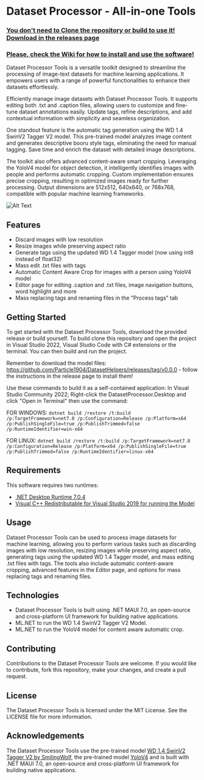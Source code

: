 # Dataset Processor - All-in-one Tools
### [You don't need to Clone the repository or build to use it! Download in the releases page](https://github.com/Particle1904/DatasetHelpers/releases)
### [Please, check the Wiki for how to install and use the software!](https://github.com/Particle1904/DatasetHelpers/wiki)

Dataset Processor Tools is a versatile toolkit designed to streamline the processing of image-text datasets for machine learning applications. It empowers users with a range of powerful functionalities to enhance their datasets effortlessly.

Efficiently manage image datasets with Dataset Processor Tools. It supports editing both .txt and .caption files, allowing users to customize and fine-tune dataset annotations easily. Update tags, refine descriptions, and add contextual information with simplicity and seamless organization.

One standout feature is the automatic tag generation using the WD 1.4 SwinV2 Tagger V2 model. This pre-trained model analyzes image content and generates descriptive booru style tags, eliminating the need for manual tagging. Save time and enrich the dataset with detailed image descriptions.

The toolkit also offers advanced content-aware smart cropping. Leveraging the YoloV4 model for object detection, it intelligently identifies images with people and performs automatic cropping. Custom implementation ensures precise cropping, resulting in optimized images ready for further processing. Output dimensions are 512x512, 640x640, or 768x768, compatible with popular machine learning frameworks.

![Alt Text](https://github.com/Particle1904/DatasetHelpers/blob/master/showcase_gif2.gif?raw=true)

## Features
- Discard images with low resolution
- Resize images while preserving aspect ratio
- Generate tags using the updated WD 1.4 Tagger model (now using int8 instead of float32)
- Mass edit .txt files with tags
- Automatic Content Aware Crop for images with a person using YoloV4 model
- Editor page for editing .caption and .txt files, image navigation buttons, word highlight and more
- Mass replacing tags and renaming files in the "Process tags" tab

## Getting Started
To get started with the Dataset Processor Tools, download the provided release or build yourself.
To build clone this repository and open the project in Visual Studio 2022, Visual Studio Code with C# extensions or the terminal. You can then build and run the project.

Remember to download the model files: https://github.com/Particle1904/DatasetHelpers/releases/tag/v0.0.0 - follow the instructions in the release page to install them!

Use these commands to build it as a self-contained application:
In Visual Studio Community 2022; Right-click the DatasetProcessor.Desktop and click "Open in Terminal" then use the command:

FOR WINDOWS:
```dotnet build /restore /t:build /p:TargetFramework=net7.0 /p:Configuration=Release /p:Platform=x64 /p:PublishSingleFile=true /p:PublishTrimmed=false /p:RuntimeIdentifier=win-x64```

FOR LINUX:
```dotnet build /restore /t:build /p:TargetFramework=net7.0 /p:Configuration=Release /p:Platform=x64 /p:PublishSingleFile=true /p:PublishTrimmed=false /p:RuntimeIdentifier=linux-x64```

## Requirements
This software requires two runtimes:
- [.NET Desktop Runtime 7.0.4](https://dotnet.microsoft.com/en-us/download/dotnet/7.0)
- [Visual C++ Redistributable for Visual Studio 2019 for running the Model](https://learn.microsoft.com/en-us/cpp/windows/latest-supported-vc-redist?view=msvc-170)

## Usage
Dataset Processor Tools can be used to process image datasets for machine learning, allowing you to perform various tasks such as discarding images with low resolution, resizing images while preserving aspect ratio, generating tags using the updated WD 1.4 Tagger model, and mass editing .txt files with tags. The tools also include automatic content-aware cropping, advanced features in the Editor page, and options for mass replacing tags and renaming files.

## Technologies
- Dataset Processor Tools is built using .NET MAUI 7.0, an open-source and cross-platform UI framework for building native applications.
- ML.NET to run the WD 1.4 SwinV2 Tagger V2 Model.
- ML.NET to run the YoloV4 model for content aware automatic crop.

## Contributing
Contributions to the Dataset Processor Tools are welcome. If you would like to contribute, fork this repository, make your changes, and create a pull request.

## License
The Dataset Processor Tools is licensed under the MIT License. See the LICENSE file for more information.

## Acknowledgements
The Dataset Processor Tools use the pre-trained model [WD 1.4 SwinV2 Tagger V2 by SmilingWolf](https://huggingface.co/SmilingWolf/wd-v1-4-swinv2-tagger-v2), the pre-trained model [YoloV4](https://github.com/AlexeyAB/darknet) and is built with .NET MAUI 7.0, an open-source and cross-platform UI framework for building native applications.
